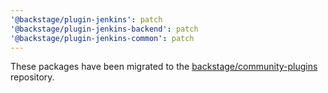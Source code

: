 ```yaml
---
'@backstage/plugin-jenkins': patch
'@backstage/plugin-jenkins-backend': patch
'@backstage/plugin-jenkins-common': patch
---
```


These packages have been migrated to the [backstage/community-plugins](https://github.com/backstage/community-plugins) repository.
